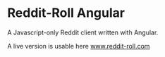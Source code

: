 Reddit-Roll Angular
====

A Javascript-only Reddit client written with Angular.

A live version is usable here www.reddit-roll.com
